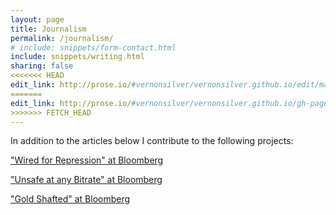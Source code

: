 ```yaml
---
layout: page
title: Journalism
permalink: /journalism/
# include: snippets/form-contact.html
include: snippets/writing.html
sharing: false
<<<<<<< HEAD
edit_link: http://prose.io/#vernonsilver/vernonsilver.github.io/edit/master/_data/writing.yaml
=======
edit_link: http://prose.io/#vernonsilver/vernonsilver.github.io/gh-pages/_data/writing.yaml
>>>>>>> FETCH_HEAD
---
```

In addition to the articles below I contribute to the following projects:  

["Wired for Repression" at Bloomberg](http://topics.bloomberg.com/wired-for-repression/)

["Unsafe at any Bitrate" at Bloomberg](http://topics.bloomberg.com/unsafe-at-any-bitrate/)

["Gold Shafted" at Bloomberg](http://topics.bloomberg.com/gold-shafted/)


